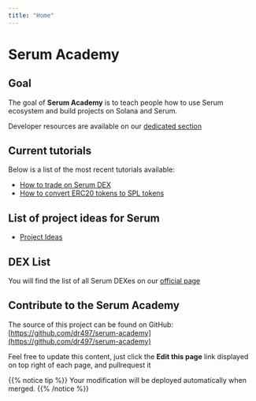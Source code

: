 ```yaml
---
title: "Home"
---
```


# Serum Academy

## Goal

The goal of **Serum Academy** is to teach people how to use Serum ecosystem and build projects on Solana and Serum.

Developer resources are available on our [dedicated section](/en/developer-resources)

## Current tutorials

Below is a list of the most recent tutorials available:

- [How to trade on Serum DEX](/en/serum-dex)
- [How to convert ERC20 tokens to SPL tokens](/en/serum-dex/sol-wallet/#convert-erc20-to-spl-tokens)

## List of project ideas for Serum

- [Project Ideas](/en/serum-project-ideas)

## DEX List

You will find the list of all Serum DEXes on our [official page](/en/dex-list)

## Contribute to the Serum Academy

The source of this project can be found on GitHub: [https://github.com/dr497/serum-academy](https://github.com/dr497/serum-academy)

Feel free to update this content, just click the **Edit this page** link displayed on top right of each page, and pullrequest it

{{% notice tip %}}
Your modification will be deployed automatically when merged.
{{% /notice %}}
